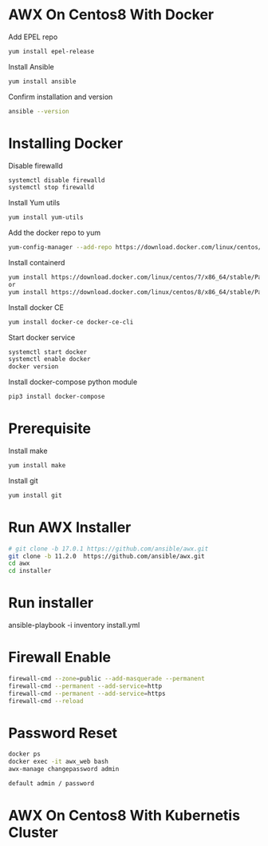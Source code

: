 # AWX On Centos8 With Docker

Add EPEL repo

```bash
yum install epel-release
```

Install Ansible

```bash
yum install ansible
```

Confirm installation and version

```bash
ansible --version
```

# Installing Docker

Disable firewalld

```bash
systemctl disable firewalld
systemctl stop firewalld
```

Install Yum utils

```bash
yum install yum-utils
```

Add the docker repo to yum

```bash
yum-config-manager --add-repo https://download.docker.com/linux/centos/docker-ce.repo
```

Install containerd

```bash
yum install https://download.docker.com/linux/centos/7/x86_64/stable/Packages/containerd.io-1.2.6-3.3.el7.x86_64.rpm
or
yum install https://download.docker.com/linux/centos/8/x86_64/stable/Packages/containerd.io-1.4.4-3.1.el8.x86_64.rpm
```

Install docker CE

```bash
yum install docker-ce docker-ce-cli
```
Start docker service
```bash
systemctl start docker
systemctl enable docker
docker version
```

Install docker-compose python module

```bash
pip3 install docker-compose
```

# Prerequisite

Install make

```bash
yum install make
```

Install git

```bash
yum install git
```

# Run AWX Installer

```bash
# git clone -b 17.0.1 https://github.com/ansible/awx.git
git clone -b 11.2.0  https://github.com/ansible/awx.git
cd awx
cd installer
```

# Run installer

ansible-playbook -i inventory install.yml

# Firewall Enable
```bash
firewall-cmd --zone=public --add-masquerade --permanent
firewall-cmd --permanent --add-service=http
firewall-cmd --permanent --add-service=https
firewall-cmd --reload
```
# Password Reset
```bash
docker ps
docker exec -it awx_web bash
awx-manage changepassword admin
```
```bash
default admin / password
```
# AWX On Centos8 With Kubernetis Cluster

